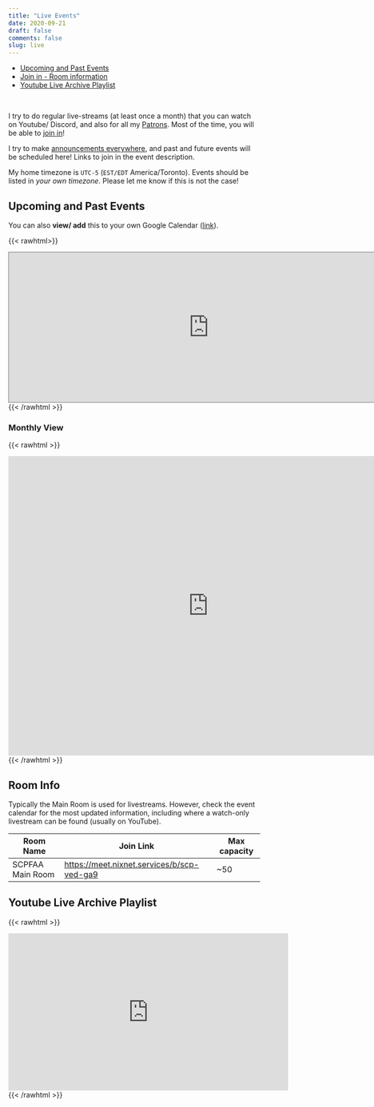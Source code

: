 ```yaml
---
title: "Live Events"
date: 2020-09-21
draft: false
comments: false
slug: live
---
```


- [Upcoming and Past Events](#upcoming-and-past-events)
- [Join in - Room information](#room-info)
- [Youtube Live Archive Playlist](#youtube-live-archive-playlist)

&nbsp;

I try to do regular live-streams (at least once a month) that you can watch on Youtube/ Discord, and also for all my [Patrons](/support). Most of the time, you will be able to [join in](#room-info)!

I try to make [announcements everywhere](/links#socials), and past and future events will be scheduled here! Links to join in the event description.

My home timezone is `UTC-5` (`EST/EDT` America/Toronto). Events should be listed in *your own timezone*. Please let me know if this is not the case!

## Upcoming and Past Events

You can also **view/ add** this to your own Google Calendar ([link](https://calendar.google.com/calendar/embed?src=30juca5qk5m65jhcc5l1avuse0%40group.calendar.google.com)).

{{< rawhtml>}}
<iframe src="https://calendar.google.com/calendar/embed?height=400&amp;wkst=1&amp;bgcolor=%23ffffff&amp;ctz=America%2FToronto&amp;src=MzBqdWNhNXFrNW02NWpoY2M1bDFhdnVzZTBAZ3JvdXAuY2FsZW5kYXIuZ29vZ2xlLmNvbQ&amp;color=%233F51B5&amp;mode=AGENDA&amp;showNav=0&amp;showTitle=0&amp;showPrint=0&amp;showTabs=0&amp;showCalendars=0" style="border:solid 1px #777" width="800" height="300" frameborder="0" scrolling="no"></iframe>
{{< /rawhtml >}}

### Monthly View

{{< rawhtml >}}
<iframe src="https://calendar.google.com/calendar/embed?src=30juca5qk5m65jhcc5l1avuse0%40group.calendar.google.com&ctz=America%2FToronto" style="border: 0" width="800" height="600" frameborder="0" scrolling="no"></iframe>
{{< /rawhtml >}}

## Room Info

Typically the Main Room is used for livestreams. However, check the event calendar for the most updated information, including where a watch-only livestream can be found (usually on YouTube).

| Room Name | Join Link | Max capacity |
| ----------------- | -------------- | ------------- |
| SCPFAA Main Room | https://meet.nixnet.services/b/scp-ved-ga9 | ~50 |

## Youtube Live Archive Playlist

{{< rawhtml >}}
<iframe width="560" height="315" src="https://www.youtube.com/embed/videoseries?list=PLg9w-hysP5nJWhTutmxsSHB90znXrOIHu" frameborder="0" allow="accelerometer; autoplay; clipboard-write; encrypted-media; gyroscope; picture-in-picture" allowfullscreen></iframe>
{{< /rawhtml >}}
